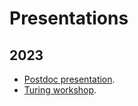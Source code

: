 # Presentations

## 2023

* [Postdoc presentation](./2023/postdoc_presentation/presentation.html).
* [Turing workshop](./2023/turing_presentation/Turing_presentation.html).
